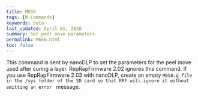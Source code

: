 ```yaml
---
title: M650
tags: [M-Commands] 
keywords: beta 
last_updated: April 01, 2020 
summary: Set peel move parameters 
permalink: M650.html
toc: false 
---
```



This command is sent by nanoDLP to set the parameters for the peel move used after curing a layer. RepRapFirmware 2.02 ignores this command. If you use RepRapFirmware 2.03 with nanoDLP, create an empty ` M650.g file in the /sys folder of the SD card so that RRF will ignore it without emitting an error  ` message.

